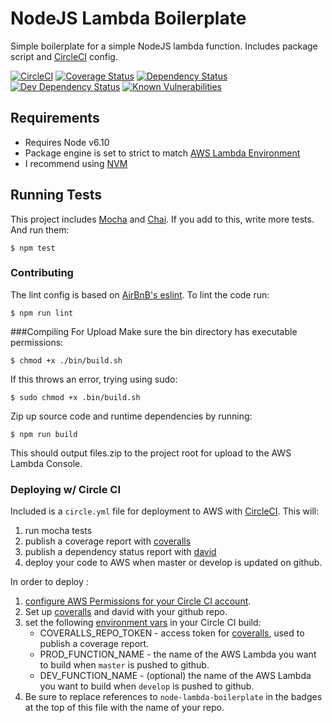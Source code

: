 NodeJS Lambda Boilerplate
========================================
Simple boilerplate for a simple NodeJS lambda function. Includes package script and [CircleCI](https://circleci.com) config.

[![CircleCI](https://circleci.com/gh/chrisdevwords/node-lambda-boilerplate/tree/master.svg?style=shield)](https://circleci.com/gh/chrisdevwords/node-lambda-boilerplate/tree/master)
[![Coverage Status](https://coveralls.io/repos/github/chrisdevwords/node-lambda-boilerplate/badge.svg?branch=master)](https://coveralls.io/github/chrisdevwords/node-lambda-boilerplate?branch=master)
[![Dependency Status](https://david-dm.org/chrisdevwords/node-lambda-boilerplate.svg)](https://david-dm.org/chrisdevwords/node-lambda-boilerplate)
[![Dev Dependency Status](https://david-dm.org/chrisdevwords/node-lambda-boilerplate/dev-status.svg)](https://david-dm.org/chrisdevwords/node-lambda-boilerplate?type=dev)
[![Known Vulnerabilities](https://snyk.io/test/github/chrisdevwords/node-lambda-boilerplate/badge.svg)](https://snyk.io/test/github/chrisdevwords/node-lambda-boilerplate)


Requirements
------------
* Requires Node v6.10
* Package engine is set to strict to match [AWS Lambda Environment](https://aws.amazon.com/blogs/compute/node-js-4-3-2-runtime-now-available-on-lambda/)
* I recommend using [NVM](https://github.com/creationix/nvm)

## Running Tests
This project includes [Mocha](https://mochajs.org/) and [Chai](http://chaijs.com/). If you add to this, write more tests. And run them:
````
$ npm test
````

### Contributing
The lint config is based on [AirBnB's eslint](https://www.npmjs.com/package/eslint-config-airbnb).
To lint the code run:
```
$ npm run lint
```

###Compiling For Upload
Make sure the bin directory has executable permissions:
````
$ chmod +x ./bin/build.sh
````
If this throws an error, trying using sudo:
```
$ sudo chmod +x .bin/build.sh
```

Zip up source code and runtime dependencies by running:
````
$ npm run build
````
This should output files.zip to the project root for upload to the AWS Lambda Console.


### Deploying w/ Circle CI
Included is a `circle.yml` file for deployment to AWS with [CircleCI](https://circleci.com).
This will:
1. run mocha tests 
2. publish a coverage report with [coveralls](http://coveralls.io)
3. publish a dependency status report with [david](https://david-dm.org/)
4. deploy your code to AWS when master or develop is updated on github.

In order to deploy :
1. [configure AWS Permissions for your Circle CI account](https://circleci.com/docs/1.0/continuous-deployment-with-amazon-s3/).
2. Set up [coveralls](https://coveralls.io/) and david with your github repo.
3. set the following [environment vars](https://circleci.com/docs/1.0/environment-variables/) in your Circle CI build:
    - COVERALLS_REPO_TOKEN - access token for [coveralls](http://coveralls.io), used to publish a coverage report.
    - PROD_FUNCTION_NAME - the name of the AWS Lambda you want to build  when `master` is pushed to github.
    - DEV_FUNCTION_NAME - (optional) the name of the AWS Lambda you want to build  when `develop` is pushed to github.
4. Be sure to replace references to `node-lambda-boilerplate` in the badges at the top of this file  with the name of your repo.